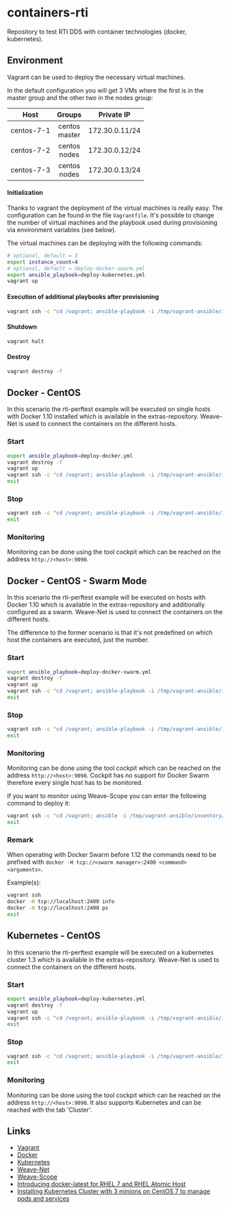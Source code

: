 # containers-rti
Repository to test RTI DDS with container technologies (docker, kubernetes).

## Environment
Vagrant can be used to deploy the necessary virtual machines.

In the default configuration you will get 3 VMs where the first is in the master group and the other two in the nodes group:

| Host         | Groups           | Private IP     |
|:------------:|:----------------:|:--------------:|
| centos-7-1   | centos<br>master | 172.30.0.11/24 |
| centos-7-2   | centos<br>nodes  | 172.30.0.12/24 |
| centos-7-3   | centos<br>nodes  | 172.30.0.13/24 |

#### Initialization
Thanks to vagrant the deployment of the virtual machines is really easy. The configuration can be found in the file `Vagrantfile`. It's possible to change the number of virtual machines and the playbook used during provisioning via environment variables (see below).

The virtual machines can be deploying with the following commands:
```bash
# optional, default = 3
export instance_count=4
# optional, default = deploy-docker-swarm.yml
export ansible_playbook=deploy-kubernetes.yml
vagrant up
```

#### Execution of additional playbooks after provisioning
```bash
vagrant ssh -c "cd /vagrant; ansible-playbook -i /tmp/vagrant-ansible/inventory/vagrant_ansible_local_inventory <playbook>"
```

#### Shutdown
```bash
vagrant halt
```

#### Destroy
```bash
vagrant destroy -f
```

## Docker - CentOS
In this scenario the rti-perftest example will be executed on single hosts with Docker 1.10 installed which is available in the extras-repository.
Weave-Net is used to connect the containers on the different hosts.

### Start
```bash
export ansible_playbook=deploy-docker.yml
vagrant destroy -f
vagrant up
vagrant ssh -c "cd /vagrant; ansible-playbook -i /tmp/vagrant-ansible/inventory/vagrant_ansible_local_inventory rti-perftest-docker-start.yml"
exit
```

### Stop
```bash
vagrant ssh -c "cd /vagrant; ansible-playbook -i /tmp/vagrant-ansible/inventory/vagrant_ansible_local_inventory rti-perftest-docker-stop.yml"
exit
```

### Monitoring
Monitoring can be done using the tool cockpit which can be reached on the address `http://<host>:9090`.


## Docker - CentOS - Swarm Mode
In this scenario the rti-perftest example will be executed on hosts with Docker 1.10 which is available in the extras-repository and additionally configured as a swarm.
Weave-Net is used to connect the containers on the different hosts.

The difference to the former scenario is that it's not predefined on which host the containers are executed, just the number.

### Start
```bash
export ansible_playbook=deploy-docker-swarm.yml
vagrant destroy -f
vagrant up
vagrant ssh -c "cd /vagrant; ansible-playbook -i /tmp/vagrant-ansible/inventory/vagrant_ansible_local_inventory rti-perftest-docker-swarm-start.yml"
exit
```

### Stop
```bash
vagrant ssh -c "cd /vagrant; ansible-playbook -i /tmp/vagrant-ansible/inventory/vagrant_ansible_local_inventory rti-perftest-docker-swarm-stop.yml"
exit
```

### Monitoring
Monitoring can be done using the tool cockpit which can be reached on the address `http://<host>:9090`. Cockpit has no support for Docker Swarm therefore every single host has to be monitored.

If you want to monitor using Weave-Scope you can enter the following command to deploy it:
```bash
vagrant ssh -c "cd /vagrant; ansible -i /tmp/vagrant-ansible/inventory/vagrant_ansible_local_inventory centos -a \"scope launch\""
exit
```

### Remark
When operating with Docker Swarm before 1.12 the commands need to be prefixed with `docker -H tcp://<swarm manager>:2400 <command> <arguments>`.

Example(s):
```bash
vagrant ssh
docker -H tcp://localhost:2400 info
docker -H tcp://localhost:2400 ps
exit
```


## Kubernetes - CentOS
In this scenario the rti-perftest example will be executed on a kubernetes cluster 1.3 which is available in the extras-repository.
Weave-Net is used to connect the containers on the different hosts.

### Start
```bash
export ansible_playbook=deploy-kubernetes.yml
vagrant destroy -f
vagrant up
vagrant ssh -c "cd /vagrant; ansible-playbook -i /tmp/vagrant-ansible/inventory/vagrant_ansible_local_inventory rti-perftest-kubernetes-start.yml"
exit
```

### Stop
```bash
vagrant ssh -c "cd /vagrant; ansible-playbook -i /tmp/vagrant-ansible/inventory/vagrant_ansible_local_inventory rti-perftest-kubernetes-stop.yml"
exit
```

### Monitoring
Monitoring can be done using the tool cockpit which can be reached on the address `http://<host>:9090`. It also supports Kubernetes and can be reached with the tab 'Cluster'.


## Links
-   [Vagrant](http://www.vagrantup.com)
-   [Docker](http://www.docker.io)
-   [Kubernetes](http://www.kubernetes.io)
-   [Weave-Net](https://www.weave.works/products/weave-net/)
-   [Weave-Scope](https://www.weave.works/products/weave-scope/)
-   [Introducing docker-latest for RHEL 7 and RHEL Atomic Host](https://access.redhat.com/articles/2317361)
-   [Installing Kubernetes Cluster with 3 minions on CentOS 7 to manage pods and services](http://severalnines.com/blog/installing-kubernetes-cluster-minions-centos7-manage-pods-services)

